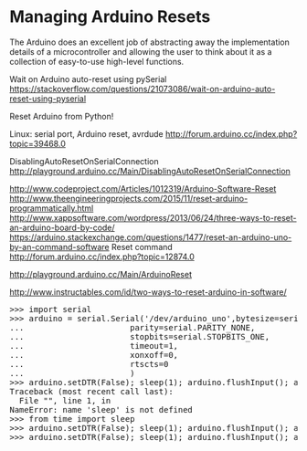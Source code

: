 Managing Arduino Resets
=======================
The Arduino does an excellent job of abstracting away the implementation details of a microcontroller and allowing the user to think about it as a collection of easy-to-use high-level functions.


Wait on Arduino auto-reset using pySerial
https://stackoverflow.com/questions/21073086/wait-on-arduino-auto-reset-using-pyserial

Reset Arduino from Python!

Linux: serial port, Arduino reset, avrdude
http://forum.arduino.cc/index.php?topic=39468.0

DisablingAutoResetOnSerialConnection
http://playground.arduino.cc/Main/DisablingAutoResetOnSerialConnection


http://www.codeproject.com/Articles/1012319/Arduino-Software-Reset
http://www.theengineeringprojects.com/2015/11/reset-arduino-programmatically.html
http://www.xappsoftware.com/wordpress/2013/06/24/three-ways-to-reset-an-arduino-board-by-code/
https://arduino.stackexchange.com/questions/1477/reset-an-arduino-uno-by-an-command-software
Reset command
http://forum.arduino.cc/index.php?topic=12874.0

http://playground.arduino.cc/Main/ArduinoReset

http://www.instructables.com/id/two-ways-to-reset-arduino-in-software/

<pre>
>>> import serial
>>> arduino = serial.Serial('/dev/arduino_uno',bytesize=serial.EIGHTBITS,
...                      parity=serial.PARITY_NONE,
...                      stopbits=serial.STOPBITS_ONE,
...                      timeout=1,
...                      xonxoff=0,
...                      rtscts=0
...                      )
>>> arduino.setDTR(False); sleep(1); arduino.flushInput(); arduino.setDTR(True)
Traceback (most recent call last):
  File "<stdin>", line 1, in <module>
NameError: name 'sleep' is not defined
>>> from time import sleep
>>> arduino.setDTR(False); sleep(1); arduino.flushInput(); arduino.setDTR(True)
>>> arduino.setDTR(False); sleep(1); arduino.flushInput(); arduino.setDTR(True)
</pre>
